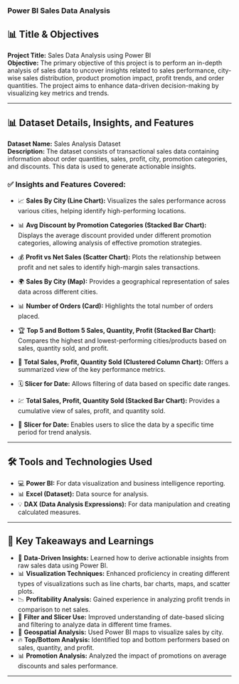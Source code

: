 
### **Power BI Sales Data Analysis** 

## 📊 **Title & Objectives**
**Project Title:** Sales Data Analysis using Power BI  
**Objective:**  The primary objective of this project is to perform an in-depth analysis of sales data to uncover insights related to sales performance, city-wise sales distribution, product promotion impact, profit trends, and order quantities. The project aims to enhance data-driven decision-making by visualizing key metrics and trends.

---

## 📊 **Dataset Details, Insights, and Features**
**Dataset Name:** Sales Analysis Dataset  
**Description:** The dataset consists of transactional sales data containing information about order quantities, sales, profit, city, promotion categories, and discounts. This data is used to generate actionable insights.  

### ✅ **Insights and Features Covered:**
  
  - 📈 **Sales By City (Line Chart):** Visualizes the sales performance across various cities, helping identify high-performing locations.
  - 📊 **Avg Discount by Promotion Categories (Stacked Bar Chart):** Displays the average discount provided under different promotion categories, allowing analysis of effective promotion strategies.
  - 💰 **Profit vs Net Sales (Scatter Chart):** Plots the relationship between profit and net sales to identify high-margin sales transactions.
  - 🌍 **Sales By City (Map):** Provides a geographical representation of sales data across different cities.
  - 📊 **Number of Orders (Card):** Highlights the total number of orders placed.

  
  - 🏆 **Top 5 and Bottom 5 Sales, Quantity, Profit (Stacked Bar Chart):** Compares the highest and lowest-performing cities/products based on sales, quantity sold, and profit.
  
  
  - 💸 **Total Sales, Profit, Quantity Sold (Clustered Column Chart):** Offers a summarized view of the key performance metrics.
  - 🗓 **Slicer for Date:** Allows filtering of data based on specific date ranges.
  
  
  - 💹 **Total Sales, Profit, Quantity Sold (Stacked Bar Chart):** Provides a cumulative view of sales, profit, and quantity sold.
  - 📅 **Slicer for Date:** Enables users to slice the data by a specific time period for trend analysis.

---

## 🛠 **Tools and Technologies Used**
- 💻 **Power BI:** For data visualization and business intelligence reporting.
- 📊 **Excel (Dataset):** Data source for analysis.
- 💡 **DAX (Data Analysis Expressions):** For data manipulation and creating calculated measures.

---

## 🚀 **Key Takeaways and Learnings**
- 💬 **Data-Driven Insights:** Learned how to derive actionable insights from raw sales data using Power BI.
- 📊 **Visualization Techniques:** Enhanced proficiency in creating different types of visualizations such as line charts, bar charts, maps, and scatter plots.
- 📉 **Profitability Analysis:** Gained experience in analyzing profit trends in comparison to net sales.
- 📌 **Filter and Slicer Use:** Improved understanding of date-based slicing and filtering to analyze data in different time frames.
- 📍 **Geospatial Analysis:** Used Power BI maps to visualize sales by city.
- 🔥 **Top/Bottom Analysis:** Identified top and bottom performers based on sales, quantity, and profit.
- 📊 **Promotion Analysis:** Analyzed the impact of promotions on average discounts and sales performance.

---


